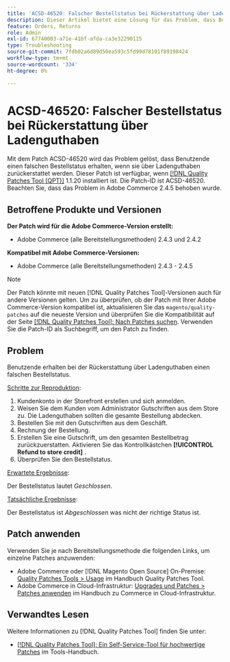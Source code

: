 ```yaml
---
title: 'ACSD-46520: Falscher Bestellstatus bei Rückerstattung über Ladenguthaben'
description: Dieser Artikel bietet eine Lösung für das Problem, dass Benutzende einen falschen Bestellstatus erhalten, wenn sie mithilfe von Store-Guthaben zurückerstattet werden.
feature: Orders, Returns
role: Admin
exl-id: 67740003-a71e-41bf-afda-ca3e32290115
type: Troubleshooting
source-git-commit: 7fdb02a6d89d50ea593c5fd99d78101f89198424
workflow-type: tm+mt
source-wordcount: '334'
ht-degree: 0%

---
```


# ACSD-46520: Falscher Bestellstatus bei Rückerstattung über Ladenguthaben

Mit dem Patch ACSD-46520 wird das Problem gelöst, dass Benutzende einen falschen Bestellstatus erhalten, wenn sie über Ladenguthaben zurückerstattet werden. Dieser Patch ist verfügbar, wenn [[!DNL Quality Patches Tool (QPT)]](https://experienceleague.adobe.com/en/docs/commerce-operations/tools/quality-patches-tool/quality-patches-tool-to-self-serve-quality-patches) 1.1.20 installiert ist. Die Patch-ID ist ACSD-46520. Beachten Sie, dass das Problem in Adobe Commerce 2.4.5 behoben wurde.

## Betroffene Produkte und Versionen

**Der Patch wird für die Adobe Commerce-Version erstellt:**

* Adobe Commerce (alle Bereitstellungsmethoden) 2.4.3 und 2.4.2

**Kompatibel mit Adobe Commerce-Versionen:**

* Adobe Commerce (alle Bereitstellungsmethoden) 2.4.3 - 2.4.5

>[!NOTE]
>
>Der Patch könnte mit neuen [!DNL Quality Patches Tool]-Versionen auch für andere Versionen gelten. Um zu überprüfen, ob der Patch mit Ihrer Adobe Commerce-Version kompatibel ist, aktualisieren Sie das `magento/quality-patches` auf die neueste Version und überprüfen Sie die Kompatibilität auf der Seite [[!DNL Quality Patches Tool]: Nach Patches suchen](https://experienceleague.adobe.com/tools/commerce-quality-patches/index.html). Verwenden Sie die Patch-ID als Suchbegriff, um den Patch zu finden.

## Problem

Benutzende erhalten bei der Rückerstattung über Ladenguthaben einen falschen Bestellstatus.

<u>Schritte zur Reproduktion</u>:

1. Kundenkonto in der Storefront erstellen und sich anmelden.
1. Weisen Sie dem Kunden vom Administrator Gutschriften aus dem Store zu. Die Ladenguthaben sollten die gesamte Bestellung abdecken.
1. Bestellen Sie mit den Gutschriften aus dem Geschäft.
1. Rechnung der Bestellung.
1. Erstellen Sie eine Gutschrift, um den gesamten Bestellbetrag zurückzuerstatten.
Aktivieren Sie das Kontrollkästchen **[!UICONTROL Refund to store credit]** .
1. Überprüfen Sie den Bestellstatus.

<u>Erwartete Ergebnisse</u>:

Der Bestellstatus lautet *Geschlossen*.

<u>Tatsächliche Ergebnisse</u>:

Der Bestellstatus ist *Abgeschlossen* was nicht der richtige Status ist.

## Patch anwenden

Verwenden Sie je nach Bereitstellungsmethode die folgenden Links, um einzelne Patches anzuwenden:

* Adobe Commerce oder [!DNL Magento Open Source] On-Premise: [Quality Patches Tools > Usage](/help/tools/quality-patches-tool/usage.md) im Handbuch Quality Patches Tool.
* Adobe Commerce in Cloud-Infrastruktur: [Upgrades und Patches > Patches anwenden](https://experienceleague.adobe.com/docs/commerce-cloud-service/user-guide/develop/upgrade/apply-patches.html) im Handbuch zu Commerce in Cloud-Infrastruktur.

## Verwandtes Lesen

Weitere Informationen zu [!DNL Quality Patches Tool] finden Sie unter:

* [[!DNL Quality Patches Tool]: Ein Self-Service-Tool für hochwertige Patches](/help/tools/quality-patches-tool/quality-patches-tool-to-self-serve-quality-patches.md) im Tools-Handbuch.
